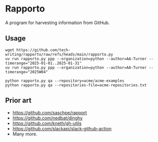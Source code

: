 # Rapporto

A program for harvesting information from GitHub.

## Usage

```shell
wget https://github.com/tech-writing/rapporto/raw/refs/heads/main/rapporto.py
uv run rapporto.py ppp --organization=python --author=AA-Turner --timerange="2025-01-01..2025-01-31"
uv run rapporto.py ppp --organization=python --author=AA-Turner --timerange="2025W04"
```

```shell
python rapporto.py qa --repository=acme/acme-examples
python rapporto.py qa --repositories-file=acme-repositories.txt
```


## Prior art
- https://github.com/saschpe/rapport
- https://github.com/nedbat/dinghy
- https://github.com/kneth/gh-utils
- https://github.com/slackapi/slack-github-action
- Many more.

